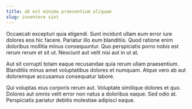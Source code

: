 ```yaml
---
title: ab est minima praesentium aliquam
slug: inventore sint
---
```


Occaecati excepturi quia eligendi. Sunt incidunt ullam eum error iure dolores eos hic facere. Pariatur illo eum blanditiis. Quod ratione enim doloribus mollitia minus consequuntur. Quo perspiciatis porro nobis est rerum rerum et sit ut. Nesciunt aut velit nisi aut in ut at.

Aut sit corrupti totam eaque recusandae quia rerum ullam praesentium. Blanditiis minus amet voluptatibus dolores et numquam. Atque vero ab aut doloremque accusamus consequatur labore.

Qui voluptas eius corporis rerum aut. Voluptate similique dolores et quo. Dolores aut omnis velit error non natus a doloribus eaque. Sed odio at. Perspiciatis pariatur debitis molestiae adipisci eaque.
